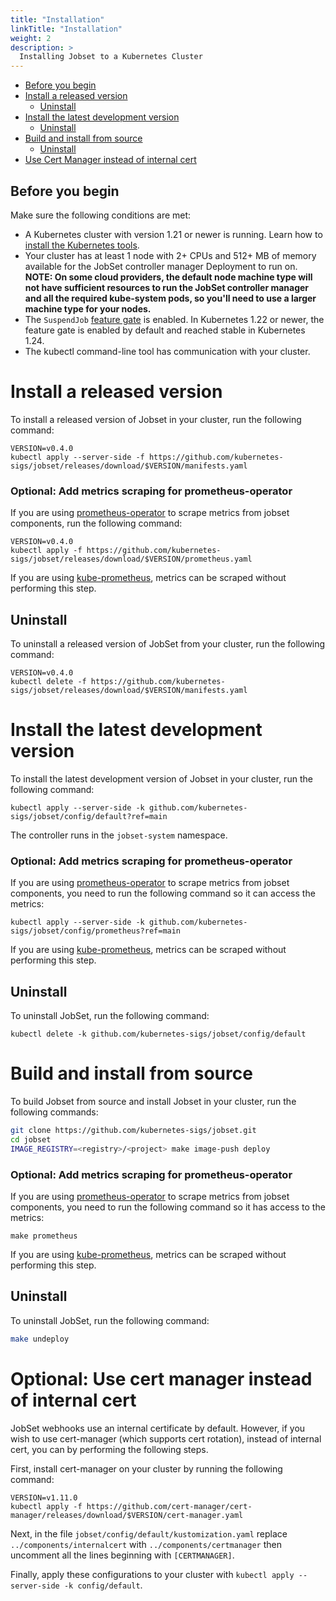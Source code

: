 ```yaml
---
title: "Installation"
linkTitle: "Installation"
weight: 2
description: >
  Installing Jobset to a Kubernetes Cluster
---
```


<!-- toc -->
- [Before you begin](#before-you-begin)
- [Install a released version](#install-a-released-version)
  - [Uninstall](#uninstall)
- [Install the latest development version](#install-the-latest-development-version)
  - [Uninstall](#uninstall-1)
- [Build and install from source](#build-and-install-from-source)
  - [Uninstall](#uninstall-2)
- [Use Cert Manager instead of internal cert](#optional-use-cert-manager-instead-of-internal-cert)

<!-- /toc -->

## Before you begin

Make sure the following conditions are met:

- A Kubernetes cluster with version 1.21 or newer is running. Learn how to [install the Kubernetes tools](https://kubernetes.io/docs/tasks/tools/).
- Your cluster has at least 1 node with 2+ CPUs and 512+ MB of memory available for the JobSet controller manager Deployment to run on. **NOTE: On some cloud providers, the default node machine type will not have sufficient resources to run the JobSet controller manager and all the required kube-system pods, so you'll need to use a larger
machine type for your nodes.**
- The `SuspendJob` [feature gate][feature_gate] is enabled. In Kubernetes 1.22 or newer, the feature gate is enabled by default and reached stable in Kubernetes 1.24.
- The kubectl command-line tool has communication with your cluster.

<!-- Uncomment once jobset publishes metrics -->
<!-- JobSet publishes [metrics](/docs/reference/metrics) to monitor its operators. -->
<!-- You can scrape these metrics with Prometheus. -->
<!-- Use [kube-prometheus](https://github.com/prometheus-operator/kube-prometheus) -->
<!-- if you don't have your own monitoring system. -->

<!-- The webhook server in JobSet uses an internal cert management for provisioning certificates. If you want to use -->
<!--   a third-party one, e.g. [cert-manager](https://github.com/cert-manager/cert-manager), follow these steps: -->
<!--   1. Set `internalCertManagement.enable` to `false` in [config file](#install-a-custom-configured-released-version). -->
<!--   2. Comment out the `internalcert` folder in `config/default/kustomization.yaml`. -->
<!--   3. Enable `cert-manager` in `config/default/kustomization.yaml` and uncomment all sections with 'CERTMANAGER'. -->

[feature_gate]: https://kubernetes.io/docs/reference/command-line-tools-reference/feature-gates/


# Install a released version

To install a released version of Jobset in your cluster, run the following command:

```shell
VERSION=v0.4.0
kubectl apply --server-side -f https://github.com/kubernetes-sigs/jobset/releases/download/$VERSION/manifests.yaml
```

### Optional: Add metrics scraping for prometheus-operator

If you are using [prometheus-operator](https://github.com/prometheus-operator/prometheus-operator)
to scrape metrics from jobset components, run the following command:

```shell
VERSION=v0.4.0
kubectl apply -f https://github.com/kubernetes-sigs/jobset/releases/download/$VERSION/prometheus.yaml
```

If you are using [kube-prometheus](https://github.com/prometheus-operator/kube-prometheus), metrics
can be scraped without performing this step.


## Uninstall

To uninstall a released version of JobSet from your cluster, run the following command:

```shell
VERSION=v0.4.0
kubectl delete -f https://github.com/kubernetes-sigs/jobset/releases/download/$VERSION/manifests.yaml
```

<!-- <\!-- Uncomment once we have component config setup -\-> -->
<!-- <\!-- ## Install a custom-configured released version -\-> -->

<!-- <\!-- To install a custom-configured released version of JobSet in your cluster, execute the following steps: -\-> -->

<!-- <\!-- 1. Download the release's `manifests.yaml` file: -\-> -->

<!-- <\!-- ```shell -\-> -->
<!-- <\!-- VERSION=v0.4.0 -\-> -->
<!-- <\!-- wget https://github.com/kubernetes-sigs/jobset/releases/download/$VERSION/manifests.yaml -\-> -->
<!-- <\!-- ``` -\-> -->
<!-- <\!-- 2. With an editor of your preference, open `manifests.yaml`. -\-> -->
<!-- <\!-- 3. In the `jobset-manager-config` ConfigMap manifest, edit the -\-> -->
<!-- <\!-- `controller_manager_config.yaml` data entry. The entry represents -\-> -->
<!-- <\!-- the default JobSet Configuration -\-> -->
<!-- <\!-- struct ([v1alpha2@v0.4.0](https://pkg.go.dev/sigs.k8s.io/jobset@v0.4.0/apis/config/v1alpha2#Configuration)). -\-> -->
<!-- <\!-- The contents of the ConfigMap are similar to the following: -\-> -->


<!-- <\!-- ```yaml -\-> -->
<!-- <\!-- apiVersion: v1 -\-> -->
<!-- <\!-- kind: ConfigMap -\-> -->
<!-- <\!-- metadata: -\-> -->
<!-- <\!--   name: jobset-manager-config -\-> -->
<!-- <\!--   namespace: jobset-system -\-> -->
<!-- <\!-- data: -\-> -->
<!-- <\!--   controller_manager_config.yaml: | -\-> -->
<!-- <\!--     apiVersion: config.jobset.x-k8s.io/v1alpha2 -\-> -->
<!-- <\!--     kind: Configuration -\-> -->
<!-- <\!--     namespace: jobset-system -\-> -->
<!-- <\!--     health: -\-> -->
<!-- <\!--       healthProbeBindAddress: :8081 -\-> -->
<!-- <\!--     metrics: -\-> -->
<!-- <\!--       bindAddress: :8080 -\-> -->
<!-- <\!--     webhook: -\-> -->
<!-- <\!--       port: 9443 -\-> -->
<!-- <\!--     internalCertManagement: -\-> -->
<!-- <\!--       enable: true -\-> -->
<!-- <\!--       webhookServiceName: jobset-webhook-service -\-> -->
<!-- <\!--       webhookSecretName: jobset-webhook-server-cert -\-> -->
<!-- <\!-- ``` -\-> -->

<!-- <\!-- 3. Apply the customized manifests to the cluster: -\-> -->

<!-- <\!-- ```shell -\-> -->
<!-- <\!-- kubectl apply -f manifests.yaml -\-> -->
<!-- <\!-- ``` -\-> -->

# Install the latest development version

To install the latest development version of Jobset in your cluster, run the
following command:

```shell
kubectl apply --server-side -k github.com/kubernetes-sigs/jobset/config/default?ref=main
```

The controller runs in the `jobset-system` namespace.

### Optional: Add metrics scraping for prometheus-operator

If you are using [prometheus-operator](https://github.com/prometheus-operator/prometheus-operator)
to scrape metrics from jobset components, you need to run the following command so it can access
the metrics:

```shell
kubectl apply --server-side -k github.com/kubernetes-sigs/jobset/config/prometheus?ref=main
```
If you are using [kube-prometheus](https://github.com/prometheus-operator/kube-prometheus), metrics
can be scraped without performing this step.

## Uninstall

To uninstall JobSet, run the following command:

```shell
kubectl delete -k github.com/kubernetes-sigs/jobset/config/default
```

# Build and install from source

To build Jobset from source and install Jobset in your cluster, run the following
commands:

```sh
git clone https://github.com/kubernetes-sigs/jobset.git
cd jobset
IMAGE_REGISTRY=<registry>/<project> make image-push deploy
```

### Optional: Add metrics scraping for prometheus-operator

If you are using [prometheus-operator](https://github.com/prometheus-operator/prometheus-operator)
to scrape metrics from jobset components, you need to run the following command so it has access
to the metrics:

```shell
make prometheus
```

If you are using [kube-prometheus](https://github.com/prometheus-operator/kube-prometheus), metrics
can be scraped without performing this step.

## Uninstall

To uninstall JobSet, run the following command:

```sh
make undeploy
```

# Optional: Use cert manager instead of internal cert
JobSet webhooks use an internal certificate by default. However, if you wish to use cert-manager (which
supports cert rotation), instead of internal cert, you can by performing the following steps. 

First, install cert-manager on your cluster by running the following command:

```shell
VERSION=v1.11.0
kubectl apply -f https://github.com/cert-manager/cert-manager/releases/download/$VERSION/cert-manager.yaml
```

Next, in the file ``jobset/config/default/kustomization.yaml`` replace ``../components/internalcert`` with
``../components/certmanager`` then uncomment all the lines beginning with ``[CERTMANAGER]``.

Finally, apply these configurations to your cluster with ``kubectl apply --server-side -k config/default``.